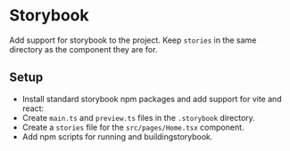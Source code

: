 # Storybook

Add support for storybook to the project. Keep `stories` in the same directory as the component they are for.

## Setup

- Install standard storybook npm packages and add support for vite and react:
- Create `main.ts` and `preview.ts` files in the `.storybook` directory.
- Create a `stories` file for the `src/pages/Home.tsx` component.
- Add npm scripts for running and buildingstorybook.